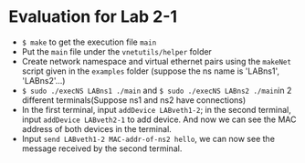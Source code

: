 # Evaluation for Lab 2-1

- `$ make` to get the execution file `main`
- Put the `main` file under the `vnetutils/helper` folder
- Create network namespace and virtual ethernet pairs using the `makeNet` script given in the `examples` folder (suppose the ns name is 'LABns1', 'LABns2'...)
- `$ sudo ./execNS LABns1 ./main` and `$ sudo ./execNS LABns2 ./main`in 2 different terminals(Suppose ns1 and ns2 have connections)
- In the first terminal, input `addDevice LABveth1-2`; in the second terminal, input `addDevice LABveth2-1` to add device. And now we can see the MAC address of both devices in the terminal.
- Input `send LABveth1-2 MAC-addr-of-ns2 hello`, we can now see the message received by the second terminal. 